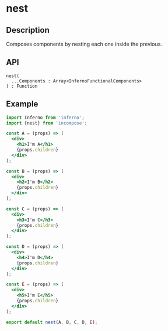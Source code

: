 # nest
## Description
Composes components by nesting each one inside the previous.

## API
```
nest(
  ...Components : Array<InfernoFunctionalComponents>
) : Function
```

## Example
```jsx
import Inferno from 'inferno';
import {nest} from 'incompose';

const A = (props) => (
  <div>
    <h1>I'm A</h1>
    {props.children}
  </div>
);

const B = (props) => (
  <div>
    <h2>I'm B</h2>
    {props.children}
  </div>
);

const C = (props) => (
  <div>
    <h3>I'm C</h3>
    {props.children}
  </div>
);

const D = (props) => (
  <div>
    <h4>I'm D</h4>
    {props.children}
  </div>
);

const E = (props) => (
  <div>
    <h5>I'm E</h5>
    {props.children}
  </div>
);

export default nest(A, B, C, D, E);
```
